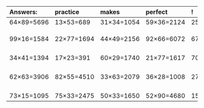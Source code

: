 | Answers: | practice | makes | perfect | ! |
| :--- | :--- | :--- | :--- | :--- |
| 64×89=5696 | 13×53=689 | 31×34=1054 | 59×36=2124 | 25×31=775 | 
|   |   |   |   |   | 
|   |   |   |   |   | 
|   |   |   |   |   | 
| 99×16=1584 | 22×77=1694 | 44×49=2156 | 92×66=6072 | 67×61=4087 | 
|   |   |   |   |   | 
|   |   |   |   |   | 
|   |   |   |   |   | 
|   |   |   |   |   | 
| 34×41=1394 | 17×23=391 | 60×29=1740 | 21×77=1617 | 70×83=5810 | 
|   |   |   |   |   | 
|   |   |   |   |   | 
|   |   |   |   |   | 
|   |   |   |   |   | 
| 62×63=3906 | 82×55=4510 | 33×63=2079 | 36×28=1008 | 27×39=1053 | 
|   |   |   |   |   | 
|   |   |   |   |   | 
|   |   |   |   |   | 
|   |   |   |   |   | 
| 73×15=1095 | 75×33=2475 | 50×33=1650 | 52×90=4680 | 15×55=825 | 
